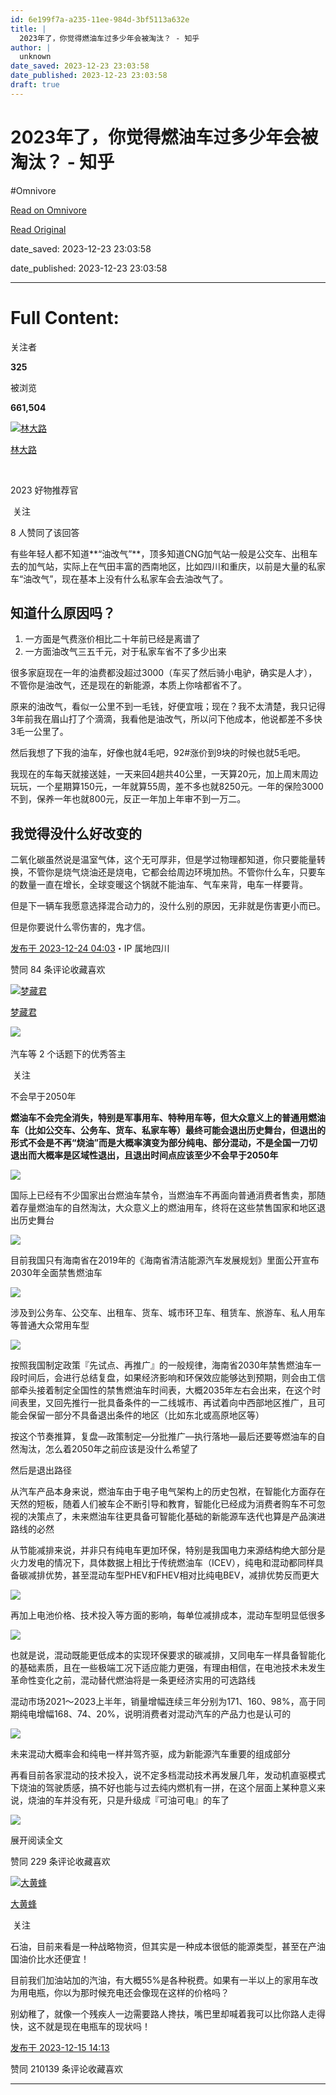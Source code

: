 ```yaml
---
id: 6e199f7a-a235-11ee-984d-3bf5113a632e
title: |
  2023年了，你觉得燃油车过多少年会被淘汰？ - 知乎
author: |
  unknown
date_saved: 2023-12-23 23:03:58
date_published: 2023-12-23 23:03:58
draft: true
---
```


# 2023年了，你觉得燃油车过多少年会被淘汰？ - 知乎
#Omnivore

[Read on Omnivore](https://omnivore.app/me/2023-18c9aea22eb)

[Read Original](https://www.zhihu.com/question/583148481/answer/3336647365)

date_saved: 2023-12-23 23:03:58

date_published: 2023-12-23 23:03:58

--- 

# Full Content: 

关注者

**325**

被浏览

**661,504**

[![林大路](https://proxy-prod.omnivore-image-cache.app/0x0,sTnFypd80N6V7sXeMBd5LIGw7464l_LB_DNszk9UnU60/https://picx.zhimg.com/v2-b3a2b4f225e71bf18b56b36a5ae766de_l.jpg?source=2c26e567)](https://www.zhihu.com/people/2br2)

[林大路](https://www.zhihu.com/people/2br2)

[​](https://www.zhihu.com/question/48509984)​

2023 好物推荐官

​ 关注

8 人赞同了该回答

有些年轻人都不知道**“油改气”**，顶多知道CNG加气站一般是公交车、出租车去的加气站，实际上在气田丰富的西南地区，比如四川和重庆，以前是大量的私家车“油改气”，现在基本上没有什么私家车会去油改气了。

## 知道什么原因吗？

1. 一方面是气费涨价相比二十年前已经是离谱了
2. 一方面油改气三五千元，对于私家车省不了多少出来

很多家庭现在一年的油费都没超过3000（车买了然后骑小电驴，确实是人才），不管你是油改气，还是现在的新能源，本质上你啥都省不了。

原来的油改气，看似一公里不到一毛钱，好便宜哦；现在？我不太清楚，我只记得3年前我在眉山打了个滴滴，我看他是油改气，所以问下他成本，他说都差不多快3毛一公里了。

然后我想了下我的油车，好像也就4毛吧，92#涨价到9块的时候也就5毛吧。

我现在的车每天就接送娃，一天来回4趟共40公里，一天算20元，加上周末周边玩玩，一个星期算150元，一年就算55周，差不多也就8250元。一年的保险3000不到，保养一年也就800元，反正一年加上年审不到一万二。

## 我觉得没什么好改变的

二氧化碳虽然说是温室气体，这个无可厚非，但是学过物理都知道，你只要能量转换，不管你是烧气烧油还是烧电，它都会给周边环境加热。不管你什么车，只要车的数量一直在增长，全球变暖这个锅就不能油车、气车来背，电车一样要背。

但是下一辆车我愿意选择混合动力的，没什么别的原因，无非就是伤害更小而已。

但是你要说什么零伤害的，鬼才信。

[发布于 2023-12-24 04:03](https://www.zhihu.com/question/583148481/answer/3336647365)・IP 属地四川

​赞同 8​​4 条评论​收藏​喜欢

[![梦藏君](https://proxy-prod.omnivore-image-cache.app/0x0,sYLKOY9j4pOaagGv7ed4Xl0pUeMXvINF2OQCh11T_-Eo/https://pic1.zhimg.com/v2-edf4504772b15445b598dda2030d62e0_l.jpg?source=1def8aca)](https://www.zhihu.com/people/jia-wei-12-89)

[梦藏君](https://www.zhihu.com/people/jia-wei-12-89)

[​](https://www.zhihu.com/question/48509984)​![](https://proxy-prod.omnivore-image-cache.app/0x0,sRpP1H2oa_TfsDLpATwsIt6ipVLRN7HlUZGTch2Ee4JQ/https://picx.zhimg.com/v2-4812630bc27d642f7cafcd6cdeca3d7a.jpg?source=88ceefae)

汽车等 2 个话题下的优秀答主

​ 关注

不会早于2050年

**燃油车不会完全消失，特别是军事用车、特种用车等，但大众意义上的普通用燃油车（比如公交车、公务车、货车、私家车等）最终可能会退出历史舞台，但退出的形式不会是不再“烧油”而是大概率演变为部分纯电、部分混动，不是全国一刀切退出而大概率是区域性退出，且退出时间点应该至少不会早于2050年**

![](https://proxy-prod.omnivore-image-cache.app/500x333,ssNG5IDjlDLlrpBYyjfjo-X5kZSD7NLvxRlEZ9s8wH_Q/https://picx.zhimg.com/50/v2-6b1d057a4b7f75f858b7aab89617d328_720w.jpg?source=1def8aca)

国际上已经有不少国家出台燃油车禁令，当燃油车不再面向普通消费者售卖，那随着存量燃油车的自然淘汰，大众意义上的燃油用车，终将在这些禁售国家和地区退出历史舞台

![](https://proxy-prod.omnivore-image-cache.app/457x0,sagfzwRKjRr7u29Qgg8c0efIu5ZSKqNhnYF-a5BNz6Ms/https://pica.zhimg.com/50/v2-96ab4aa4991f50a81730e76e530c649b_720w.jpg?source=1def8aca)

目前我国只有海南省在2019年的《海南省清洁能源汽车发展规划》里面公开宣布2030年全面禁售燃油车

![](https://proxy-prod.omnivore-image-cache.app/1440x0,sXZ9AX4lFAHMnAwAPfJXNNrGiHe8MbciZYs_EoeEUcpc/https://pic1.zhimg.com/50/v2-5c3a83329dddca400036fc878f758d51_720w.jpg?source=1def8aca)

涉及到公务车、公交车、出租车、货车、城市环卫车、租赁车、旅游车、私人用车等普通大众常用车型

![](https://proxy-prod.omnivore-image-cache.app/1622x0,sLUAmi4muiFREyN9Wc9w7-KGuxDLhlYcLc7oTBAyZA60/https://picx.zhimg.com/50/v2-cd8bf49860da7b7a60d65bbe34f39d48_720w.jpg?source=1def8aca)

按照我国制定政策『先试点、再推广』的一般规律，海南省2030年禁售燃油车一段时间后，会进行总结复盘，如果经济影响和环保效应能够达到预期，则会由工信部牵头接着制定全国性的禁售燃油车时间表，大概2035年左右会出来，在这个时间表里，又回先推行一批具备条件的一二线城市、再试着向中西部地区推广，且可能会保留一部分不具备退出条件的地区（比如东北或高原地区等）

按这个节奏推算，复盘—政策制定—分批推广—执行落地—最后还要等燃油车的自然淘汰，怎么着2050年之前应该是没什么希望了

然后是退出路径

从汽车产品本身来说，燃油车由于电子电气架构上的历史包袱，在智能化方面存在天然的短板，随着人们被车企不断引导和教育，智能化已经成为消费者购车不可忽视的决策点了，未来燃油车往更具备可智能化基础的新能源车迭代也算是产品演进路线的必然

从节能减排来说，并非只有纯电车更加环保，特别是我国电力来源结构绝大部分是火力发电的情况下，具体数据上相比于传统燃油车（ICEV），纯电和混动都同样具备碳减排优势，甚至混动车型PHEV和FHEV相对比纯电BEV，减排优势反而更大

![](https://proxy-prod.omnivore-image-cache.app/1177x0,sDUDgRf5BRqv9R6sXl3WGs1UWPqWVmqMC1NvPAcuOlqQ/https://picx.zhimg.com/50/v2-a7a4b63d7b811b2c33e4771cd9800b0f_720w.jpg?source=1def8aca)

再加上电池价格、技术投入等方面的影响，每单位减排成本，混动车型明显低很多

![](https://proxy-prod.omnivore-image-cache.app/1207x0,sfAxMyoHo_6W1a7CpqXcdKhggGkHJaegE8xyjz7qZZFU/https://pic1.zhimg.com/50/v2-13704f009af72cbce4f3f62a6ce8ec2d_720w.jpg?source=1def8aca)

也就是说，混动既能更低成本的实现环保要求的碳减排，又同电车一样具备智能化的基础素质，且在一些极端工况下适应能力更强，有理由相信，在电池技术未发生革命性变化之前，混动替代燃油将是一条更经济实用的可选路线

混动市场2021～2023上半年，销量增幅连续三年分别为171、160、98%，高于同期纯电增幅168、74、20%，说明消费者对混动汽车的产品力也是认可的

![](https://proxy-prod.omnivore-image-cache.app/1080x0,spwg3Y4r1KBKed5y0feEyw-gQ5IGwkdh9tfmhO9Rd5UU/https://picx.zhimg.com/50/v2-30781d5f534be41b0b480679a6501c9b_720w.jpg?source=1def8aca)

未来混动大概率会和纯电一样并驾齐驱，成为新能源汽车重要的组成部分

再看目前各家混动的技术投入，说不定多档混动技术再发展几年，发动机直驱模式下烧油的驾驶质感，搞不好也能与过去纯内燃机有一拼，在这个层面上某种意义来说，烧油的车并没有死，只是升级成『可油可电』的车了

![](https://proxy-prod.omnivore-image-cache.app/959x0,swcLFuu8_7ZgaNSucd1aEcFbclX7kRVgUN9PrZ9fUF_k/https://picx.zhimg.com/50/v2-173f25b8c53669aeaae22218d5ff8ce7_720w.jpg?source=1def8aca)

展开阅读全文​

​赞同 22​​9 条评论​收藏​喜欢

[![大黄蜂](https://proxy-prod.omnivore-image-cache.app/0x0,sa13CuJqUFjueWOyLNeL9uEVfQYkKLJfYcfxMmxDK08g/https://picx.zhimg.com/v2-ea2cacc4d34daabdd5774b443e9eb03c_l.jpg?source=1def8aca)](https://www.zhihu.com/people/da-huang-feng-90-34)

[大黄蜂](https://www.zhihu.com/people/da-huang-feng-90-34)

​ 关注

石油，目前来看是一种战略物资，但其实是一种成本很低的能源类型，甚至在产油国油价比水还便宜！

目前我们加油站加的汽油，有大概55%是各种税费。如果有一半以上的家用车改为用电瓶，你以为那时候充电还会像现在这样的价格吗？

别幼稚了，就像一个残疾人一边需要路人搀扶，嘴巴里却喊着我可以比你路人走得快，这不就是现在电瓶车的现状吗！

[发布于 2023-12-15 14:13](https://www.zhihu.com/question/583148481/answer/3327184548)

​赞同 210​​139 条评论​收藏​喜欢

---

